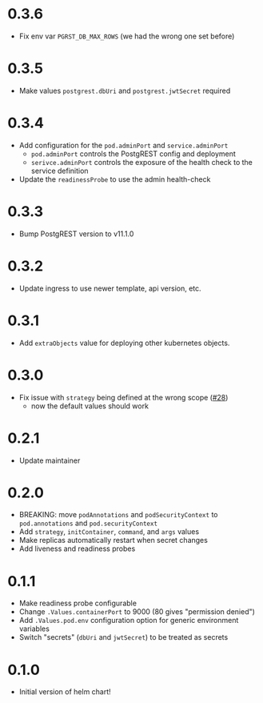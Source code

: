 # 0.3.6

- Fix env var `PGRST_DB_MAX_ROWS` (we had the wrong one set before)

# 0.3.5

- Make values `postgrest.dbUri` and `postgrest.jwtSecret` required

# 0.3.4

- Add configuration for the `pod.adminPort` and `service.adminPort`
  - `pod.adminPort` controls the PostgREST config and deployment
  - `serivce.adminPort` controls the exposure of the health check to the service definition
- Update the `readinessProbe` to use the admin health-check

# 0.3.3

- Bump PostgREST version to v11.1.0

# 0.3.2

- Update ingress to use newer template, api version, etc.

# 0.3.1

- Add `extraObjects` value for deploying other kubernetes objects.

# 0.3.0

- Fix issue with `strategy` being defined at the wrong scope ([#28](https://github.com/colearendt/helm/issues/28))
    - now the default values should work

# 0.2.1

- Update maintainer

# 0.2.0

- BREAKING: move `podAnnotations` and `podSecurityContext` to `pod.annotations` and `pod.securityContext`
- Add `strategy`, `initContainer`, `command`, and `args` values  
- Make replicas automatically restart when secret changes
- Add liveness and readiness probes

# 0.1.1

- Make readiness probe configurable
- Change `.Values.containerPort` to 9000 (80 gives "permission denied")
- Add `.Values.pod.env` configuration option for generic environment variables
- Switch "secrets" (`dbUri` and `jwtSecret`) to be treated as secrets

# 0.1.0

- Initial version of helm chart!

